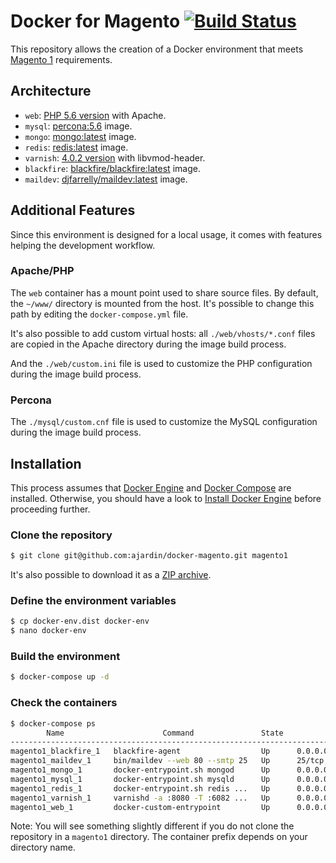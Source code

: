# Docker for Magento [![Build Status](https://travis-ci.org/ajardin/docker-magento.svg?branch=master)](https://travis-ci.org/ajardin/docker-magento)
This repository allows the creation of a Docker environment that meets [Magento 1](http://devdocs.magento.com/guides/m1x/system-requirements.html) requirements.

## Architecture
* `web`: [PHP 5.6 version](https://github.com/ajardin/docker-magento/blob/master/web/Dockerfile) with Apache.
* `mysql`: [percona:5.6](https://hub.docker.com/_/percona/) image.
* `mongo`: [mongo:latest](https://hub.docker.com/_/mongo/) image.
* `redis`: [redis:latest](https://hub.docker.com/_/redis/) image.
* `varnish`: [4.0.2 version](https://github.com/ajardin/docker-magento/blob/master/varnish/Dockerfile) with libvmod-header.
* `blackfire`: [blackfire/blackfire:latest](https://hub.docker.com/r/blackfire/blackfire/) image.
* `maildev`: [djfarrelly/maildev:latest](https://hub.docker.com/r/djfarrelly/maildev/) image.

## Additional Features
Since this environment is designed for a local usage, it comes with features helping the development workflow.

### Apache/PHP
The `web` container has a mount point used to share source files.
By default, the `~/www/` directory is mounted from the host. It's possible to change this path by editing the `docker-compose.yml` file.

It's also possible to add custom virtual hosts: all `./web/vhosts/*.conf` files are copied in the Apache directory during the image build process.

And the `./web/custom.ini` file is used to customize the PHP configuration during the image build process. 

### Percona
The `./mysql/custom.cnf` file is used to customize the MySQL configuration during the image build process.

## Installation
This process assumes that [Docker Engine](https://www.docker.com/docker-engine) and [Docker Compose](https://docs.docker.com/compose/) are installed.
Otherwise, you should have a look to [Install Docker Engine](https://docs.docker.com/engine/installation/) before proceeding further.

### Clone the repository
```bash
$ git clone git@github.com:ajardin/docker-magento.git magento1
```
It's also possible to download it as a [ZIP archive](https://github.com/ajardin/docker-magento/archive/master.zip).

### Define the environment variables
```bash
$ cp docker-env.dist docker-env
$ nano docker-env
```

### Build the environment
```bash
$ docker-compose up -d
```

### Check the containers
```bash
$ docker-compose ps
        Name                      Command               State                      Ports
------------------------------------------------------------------------------------------------------------
magento1_blackfire_1   blackfire-agent                  Up      0.0.0.0:8707->8707/tcp
magento1_maildev_1     bin/maildev --web 80 --smtp 25   Up      25/tcp, 0.0.0.0:1080->80/tcp
magento1_mongo_1       docker-entrypoint.sh mongod      Up      0.0.0.0:27017->27017/tcp
magento1_mysql_1       docker-entrypoint.sh mysqld      Up      0.0.0.0:3306->3306/tcp
magento1_redis_1       docker-entrypoint.sh redis ...   Up      0.0.0.0:6379->6379/tcp
magento1_varnish_1     varnishd -a :8080 -T :6082 ...   Up      0.0.0.0:6082->6082/tcp, 0.0.0.0:80->8080/tcp
magento1_web_1         docker-custom-entrypoint         Up      0.0.0.0:8080->80/tcp
```
Note: You will see something slightly different if you do not clone the repository in a `magento1` directory.
The container prefix depends on your directory name.
